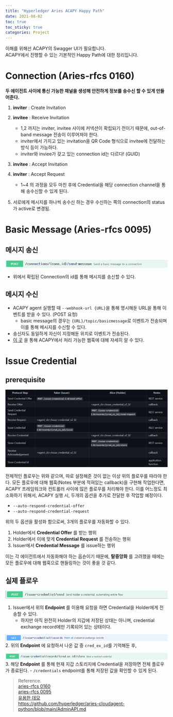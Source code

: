 ```yaml
---
title: "Hyperledger Aries ACAPY Happy Path"
date: 2021-08-02
toc: true
toc_sticky: true
categories: Project
---
```


이해를 위해선 ACAPY의 Swagger UI가 필요합니다.   
ACAPY에서 진행할 수 있는 기본적인 Happy Path에 대한 정리입니다.

# Connection (Aries-rfcs 0160)
__두 에이전트 사이에 통신 가능한 채널을 생성해 안전하게 정보를 송수신 할 수 있게 만들어준다.__
1. __inviter__ : Create Invitation 
   
2. __invitee__ : Receive Invitation
    - 1,2 까지는 inviter, invitee 사이에 커넥션이 확립되기 전이기 때문에, out-of-band message 전송이 이루어져야 한다.
    - inviter에서 가지고 있는 invitation을 QR Code 형식으로 invitee에 전달하는 방식 등이 가능하다.
    - inviter와 inviee가 갖고 있는 connection id는 다르다! (GUID)
  
3. __invitee__ : Accept Invitation

4. __inviter__ : Accept Request
    - 1~4 의 과정을 모두 마친 후에 Credential을 해당 connection channel을 통해 송수신할 수 있게 된다.

5. 서로에게 메시지를 하나씩 송수신 하는 경우 수신하는 쪽의 connection의 status가 active로 변경됨.

# Basic Message (Aries-rfcs 0095)

## 메시지 송신
![img.png](../../images/acapy-send-message.png)
- 위에서 확립된 Connection의 id를 통해 메시지를 송신할 수 있다.

## 메시지 수신
- ACAPY agent 실행할 때 `--webhook-url {URL}`을 통해 명시해둔 URL을 통해 이벤트를 받을 수 있다. (POST 요청)
    - basic message의 경우는 `{URL}/topic/basicmessage`로 이벤트가 전송되며 이를 통해 메시지를 수신할 수 있다.
- 송신자도 동일하게 자신이 지정해둔 위치로 이벤트가 전송된다.
- [이 곳](https://github.com/hyperledger/aries-cloudagent-python/blob/main/AdminAPI.md) 을 통해 ACAPY에서 처리 가능한 웹훅에 대해 자세히 알 수 있다.
  

# Issue Credential

## prerequisite
![img.png](../../images/issue-credential-2.0.png)

전체적인 플로우는 위와 같으며, 따로 설정해준 것이 없는 이상 위의 플로우를 따라야 한다.
모든 플로우에 대해 웹훅(Notes 부분에 적혀있는 callback)을 구현해 작업한다면, ACAPY 프레임워크와 컨트롤러 사이에 많은 플로우를 처리해야 한다.
이를 어느정도 최소화하기 위해서, ACAPY 실행 시, 두개의 옵션을 추가로 전달한 후 작업할 예정이다.

- `--auto-respond-credential-offer`
- `--auto-respond-credential-request`

위의 두 옵션을 활성화 함으로써, 3개의 플로우를 자동화할 수 있다.
1. Holder에서 __Credential Offer__ 를 받는 행위
2. Holder에서 이에 맞게 __Credential Request__ 를 전송하는 행위
3. Issuer에서 __Credential Message__ 를 issue하는 행위   

이는 각 에이전트에서 자동화해야 하는 옵숀이기 때문에, __탈중앙화__ 를 고려했을 때에는 모든 플로우에 대해 웹훅으로 핸들링하는 것이 좋을 것 같다.

## 실제 플로우
![img.png](../../images/send-credential.png)
1. Issuer에서 위의 __Endpoint__ 를 이용해 요청을 하면 Credential을 Holder에게 전송할 수 있다. 
    - 하지만 아직 완전히 Holder의 지갑에 저장된 상태는 아니며, credential exchange record에만 기록되어 있는 상태이다.
  
![img.png](../../images/ex-records.png)
2. 위의 __Endpoint__ 에 요청하서 나온 값 중 `cred_ex_id`를 기억해둔 후,

![img.png](../../images/store-cred.png)
3. 해당 __Endpoint__ 를 통해 현재 지갑 스토리지에 Credential을 저장하면 전체 플로우가 종료된다.
    - `/credentials` endpoint를 통해 저장된 값을 확인할 수 있게 된다.
  
   


















> Reference.   
> [aries-rfcs 0160](https://github.com/hyperledger/aries-rfcs/tree/9b0aaa39df7e8bd434126c4b33c097aae78d65bf/features/0160-connection-protocol)   
> [aries-rfcs 0095](https://github.com/hyperledger/aries-rfcs/tree/527849ec3aa2a8fd47a7bb6c57f918ff8bcb5e8c/features/0095-basic-message)   
> [유용한 데모](https://github.com/hyperledger/aries-cloudagent-python/blob/main/demo/AriesOpenAPIDemo.md#start-the-faber-agent-1)   
> https://github.com/hyperledger/aries-cloudagent-python/blob/main/AdminAPI.md   